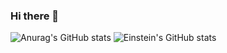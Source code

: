 ### Hi there 👋
![Anurag's GitHub stats](https://github-readme-stats.vercel.app/api?username=anuraghazra&show_icons=true&theme=transparent)
![Einstein's GitHub stats](https://github-readme-stats.vercel.app/api?username=Bacuriim&show_icons=true&theme=transparent)

<!--
**Bacuriim/Bacuriim** is a ✨ _special_ ✨ repository because its `README.md` (this file) appears on your GitHub profile.

Here are some ideas to get you started:

- 🔭 I’m currently working on ...
- 🌱 I’m currently learning ...
- 👯 I’m looking to collaborate on ...
- 🤔 I’m looking for help with ...
- 💬 Ask me about ...
- 📫 How to reach me: ...
- 😄 Pronouns: ...
- ⚡ Fun fact: ...
-->
